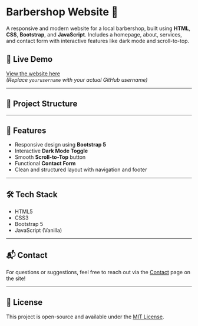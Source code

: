# Barbershop Website 💈

A responsive and modern website for a local barbershop, built using **HTML**, **CSS**, **Bootstrap**, and **JavaScript**. Includes a homepage, about, services, and contact form with interactive features like dark mode and scroll-to-top.

## 🔗 Live Demo
[View the website here](https://yourusername.github.io/barbershop-site/)  
*(Replace `yourusername` with your actual GitHub username)*

---

## 📁 Project Structure


---

## 🚀 Features

- Responsive design using **Bootstrap 5**
- Interactive **Dark Mode Toggle**
- Smooth **Scroll-to-Top** button
- Functional **Contact Form**
- Clean and structured layout with navigation and footer

---

## 🛠️ Tech Stack

- HTML5
- CSS3
- Bootstrap 5
- JavaScript (Vanilla)

---

## 📬 Contact

For questions or suggestions, feel free to reach out via the [Contact](contact.html) page on the site!

---

## 📝 License

This project is open-source and available under the [MIT License](LICENSE).
